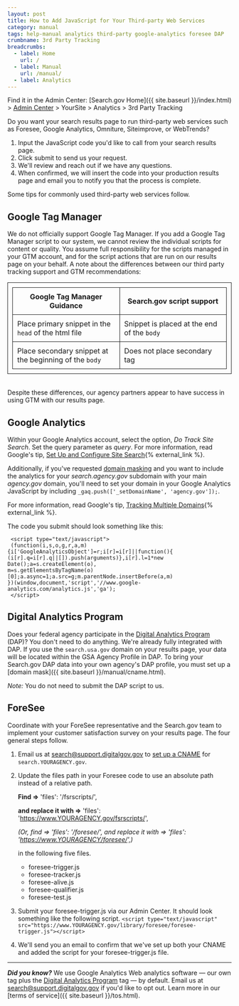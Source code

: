 ```yaml
---
layout: post
title: How to Add JavaScript for Your Third-party Web Services
category: manual
tags: help-manual analytics third-party google-analytics foresee DAP
crumbname: 3rd Party Tracking
breadcrumbs:
  - label: Home
    url: /
  - label: Manual
    url: /manual/
  - label: Analytics
---
```


Find it in the Admin Center: [Search.gov Home]({{ site.baseurl }}/index.html) > [Admin Center](https://search.usa.gov/sites/) > YourSite > Analytics > 3rd Party Tracking

Do you want your search results page to run third-party web services such as Foresee, Google Analytics, Omniture, Siteimprove, or WebTrends?

1. Input the JavaScript code you'd like to call from your search results page. 
1. Click submit to send us your request. 
1. We'll review and reach out if we have any questions.
1. When confirmed, we will insert the code into your production results page and email you to notify you that the process is complete.

Some tips for commonly used third-party web services follow.

## Google Tag Manager

We do not officially support Google Tag Manager. If you add a Google Tag Manager script to our system, we cannot review the individual scripts for content or quality. You assume full responsibility for the scripts managed in your GTM account, and for the script actions that are run on our results page on your behalf. A note about the differences between our third party tracking support and GTM recommendations:

<table style="border:1px solid;padding:10px;float:middle">
  <tr><th style="border:1px solid;padding:10px;width:50%;">Google Tag Manager Guidance</th><th style="border:1px solid;padding:10px;width:50%;">Search.gov script support</th></tr>
  <tr><td style="border:1px solid;padding:10px;width:50%;">Place primary snippet in the <code>head</code> of the html file</td><td style="border:1px solid;padding:10px;width:50%;">Snippet is placed at the end of the <code>body</code></td></tr>
  <tr><td style="border:1px solid;padding:10px;width:50%;">Place secondary snippet at the beginning of the <code>body</code></td><td style="border:1px solid;padding:10px;width:50%;">Does not place secondary tag</td></tr>
</table>
<br />
Despite these differences, our agency partners appear to have success in using GTM with our results page.

## Google Analytics

Within your Google Analytics account, select the option, *Do Track Site Search*. Set the query parameter as *query*. For more information, read Google's tip, [Set Up and Configure Site Search](https://support.google.com/analytics/answer/1012264?hl=en&ref_topic=1031951){% external_link %}.

Additionally, if you've requested [domain masking](cname.html) and you want to include the analytics for your *search.agency.gov* subdomain with your main *agency.gov* domain, you'll need to set your domain in your Google Analytics JavaScript by including `_gaq.push(['_setDomainName', 'agency.gov']);`.

For more information, read Google's tip, [Tracking Multiple Domains](https://developers.google.com/analytics/devguides/collection/gajs/gaTrackingSite){% external_link %}.

The code you submit should look something like this:

     <script type="text/javascript">
     (function(i,s,o,g,r,a,m){i['GoogleAnalyticsObject']=r;i[r]=i[r]||function(){
    (i[r].q=i[r].q||[]).push(arguments)},i[r].l=1*new Date();a=s.createElement(o),
    m=s.getElementsByTagName(o)[0];a.async=1;a.src=g;m.parentNode.insertBefore(a,m)
    })(window,document,'script','//www.google-analytics.com/analytics.js','ga');
     </script>
     
## Digital Analytics Program

Does your federal agency participate in the [Digital Analytics Program](https://digitalgov.gov/services/dap/) (DAP)?  You don't need to do anything. We're already fully integrated with DAP. If you use the `search.usa.gov` domain on your results page, your data will be located within the GSA Agency Profile in DAP. To bring your Search.gov DAP data into your own agency's DAP profile, you must set up a [domain mask]({{ site.baseurl }}/manual/cname.html).

*Note:* You do not need to submit the DAP script to us.

## ForeSee

Coordinate with your ForeSee representative and the Search.gov team to implement your customer satisfaction survey on your results page. The four general steps follow.

1. Email us at <search@support.digitalgov.gov> to [set up a CNAME](cname.html) for `search.YOURAGENCY.gov`.

1. Update the files path in your Foresee code to use an absolute path instead of a relative path. 

    **Find =>** 'files': '/fsrscripts/',  

    **and replace it with =>** 'files': 'https://www.YOURAGENCY.gov/fsrscripts/',  

    *(Or, find => 'files': '/foresee/', and replace it with => 'files': 'https://www.YOURAGENCY/foresee/',)*

    in the following five files.

    * foresee-trigger.js  
    * foresee-tracker.js  
    * foresee-alive.js  
    * foresee-qualifier.js  
    * foresee-test.js

1. Submit your foresee-trigger.js via our Admin Center. It should look something like the following script. `<script type="text/javascript" src="https://www.YOURAGENCY.gov/library/foresee/foresee-trigger.js"></script>`

1. We'll send you an email to confirm that we've set up both your CNAME and added the script for your foresee-trigger.js file.

---

***Did you know?*** We use Google Analytics Web analytics software &mdash; our own tag plus the [Digital Analytics Program](https://digitalgov.gov/services/dap/) tag &mdash; by default. Email us at <search@support.digitalgov.gov> if you'd like to opt out. Learn more in our [terms of service]({{ site.baseurl }}/tos.html).
